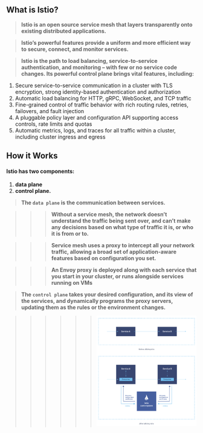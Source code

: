 ## What is Istio?

> **Istio is an open source service mesh that layers transparently onto existing distributed applications.**

> **Istio’s powerful features provide a uniform and more efficient way to secure, connect, and monitor services.**

> **Istio is the path to load balancing, service-to-service authentication, and monitoring – with few or no service code changes. Its powerful control plane brings vital features, including:**

1) Secure service-to-service communication in a cluster with TLS encryption, strong identity-based authentication and authorization
2) Automatic load balancing for HTTP, gRPC, WebSocket, and TCP traffic
3) Fine-grained control of traffic behavior with rich routing rules, retries, failovers, and fault injection
4) A pluggable policy layer and configuration API supporting access controls, rate limits and quotas
5) Automatic metrics, logs, and traces for all traffic within a cluster, including cluster ingress and egress

## How it Works

#### Istio has two components: 

1) **data plane**
2) **control plane.**

> **The `data plane` is the communication between services.** 

>>> **Without a service mesh, the network doesn’t understand the traffic being sent over, and can’t make any decisions based on what type of traffic it is, or who it is from or to.**

>>> **Service mesh uses a proxy to intercept all your network traffic, allowing a broad set of application-aware features based on configuration you set.**

>>> **An Envoy proxy is deployed along with each service that you start in your cluster, or runs alongside services running on VMs**

> **The `control plane` takes your desired configuration, and its view of the services, and dynamically programs the proxy servers, updating them as the rules or the environment changes.**

>>>>>> ![with-without-service-mesh](https://github.com/lerndevops/kubernetes-security/blob/main/img/with-without-service-mesh.png)

